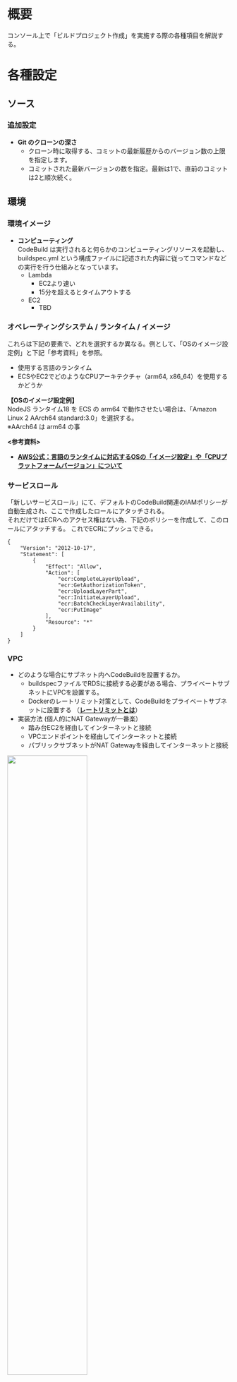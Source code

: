 # 概要
コンソール上で「ビルドプロジェクト作成」を実施する際の各種項目を解説する。

# 各種設定
## ソース
### 追加設定
- **Git のクローンの深さ**
  - クローン時に取得する、コミットの最新履歴からのバージョン数の上限を指定します。
  - コミットされた最新バージョンの数を指定。最新は1で、直前のコミットは2と順次続く。

## 環境
### 環境イメージ
- **コンピューティング**  
CodeBuild は実行されると何らかのコンピューティングリソースを起動し、buildspec.yml という構成ファイルに記述された内容に従ってコマンドなどの実行を行う仕組みとなっています。
  - Lambda
    - EC2より速い
    - 15分を超えるとタイムアウトする 
  - EC2
    - TBD

### オペレーティングシステム / ランタイム / イメージ
これらは下記の要素で、どれを選択するか異なる。例として、「OSのイメージ設定例」と下記「参考資料」を参照。
- 使用する言語のランタイム
- ECSやEC2でどのようなCPUアーキテクチャ（arm64, x86_64）を使用するかどうか

**【OSのイメージ設定例】**  
NodeJS ランタイム18 を ECS の arm64 で動作させたい場合は、「Amazon Linux 2 AArch64 standard:3.0」を選択する。  
※AArch64 は arm64 の事

**<参考資料>**  
- [**AWS公式：言語のランタイムに対応するOSの「イメージ設定」や「CPUプラットフォームバージョン」について**](https://docs.aws.amazon.com/ja_jp/codebuild/latest/userguide/available-runtimes.html)


   
### サービスロール
「新しいサービスロール」にて、デフォルトのCodeBuild関連のIAMポリシーが自動生成され、ここで作成したロールにアタッチされる。  
それだけではECRへのアクセス権はない為、下記のポリシーを作成して、このロールにアタッチする。
これでECRにプッシュできる。

```
{
    "Version": "2012-10-17",
    "Statement": [
        {
            "Effect": "Allow",
            "Action": [
                "ecr:CompleteLayerUpload",
                "ecr:GetAuthorizationToken",
                "ecr:UploadLayerPart",
                "ecr:InitiateLayerUpload",
                "ecr:BatchCheckLayerAvailability",
                "ecr:PutImage"
            ],
            "Resource": "*"
        }
    ]
}
```


### VPC
- どのような場合にサブネット内へCodeBuildを設置するか。
  - buildspecファイルでRDSに接続する必要がある場合、プライベートサブネットにVPCを設置する。
  - Dockerのレートリミット対策として、CodeBuildをプライベートサブネットに設置する （[**レートリミットとは**](https://github.com/adgjmptwgw/infra-note/blob/main/docker/knowledge/%E3%83%AC%E3%83%BC%E3%83%88%E3%83%AA%E3%83%9F%E3%83%83%E3%83%88.md#%E3%83%AC%E3%83%BC%E3%83%88%E3%83%AA%E3%83%9F%E3%83%83%E3%83%88%E3%81%A8%E3%81%AF)）
- 実装方法 (個人的にNAT Gatewayが一番楽） 
  - 踏み台EC2を経由してインターネットと接続
  - VPCエンドポイントを経由してインターネットと接続
  - パブリックサブネットがNAT Gatewayを経由してインターネットと接続

<img src="https://github.com/adgjmptwgw/infra-note/assets/66456130/b42c61dc-d6a9-4528-81b0-9fab6652c286" width="60%">
